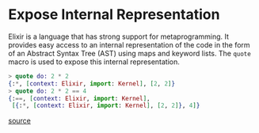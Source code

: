 # Expose Internal Representation

Elixir is a language that has strong support for metaprogramming. It
provides easy access to an internal representation of the code in the form
of an Abstract Syntax Tree (AST) using maps and keyword lists. The `quote`
macro is used to expose this internal representation.

```elixir
> quote do: 2 * 2
{:*, [context: Elixir, import: Kernel], [2, 2]}
> quote do: 2 * 2 == 4
{:==, [context: Elixir, import: Kernel],
 [{:*, [context: Elixir, import: Kernel], [2, 2]}, 4]}
```

[source](http://elixir-lang.org/getting-started/meta/quote-and-unquote.html)

